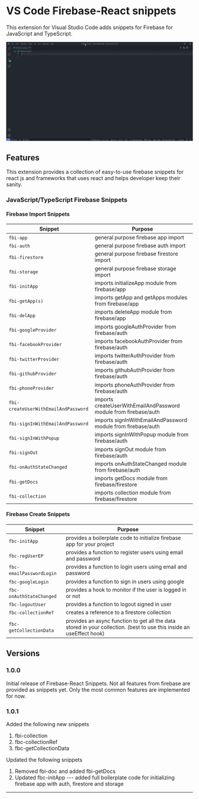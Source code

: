 # VS Code Firebase-React snippets

This extension for Visual Studio Code adds snippets for Firebase for JavaScript and TypeScript.

![demo](https://raw.githubusercontent.com/Ashwin1999/firebase-react-snippets/main/images/demo.gif)

## Features

This extension provides a collection of easy-to-use firebase snippets for react js and frameworks that uses react and helps developer keep their sanity.

### JavaScript/TypeScript Firebase Snippets

#### Firebase Import Snippets

| Snippet                              | Purpose                                                          |
| ------------------------------------ | ---------------------------------------------------------------- |
| `fbi-app`                            | general purpose firebase app import                              |
| `fbi-auth`                           | general purpose firebase auth import                             |
| `fbi-firestore`                      | general purpose firebase firestore import                        |
| `fbi-storage`                        | general purpose firebase storage import                          |
| `fbi-initApp`                        | imports initializeApp module from firebase/app                   |
| `fbi-getApp(s)`                      | imports getApp and getApps modules from firebase/app             |
| `fbi-delApp`                         | imports deleteApp module from firebase/app                       |
| `fbi-googleProvider`                 | imports googleAuthProvider from firebase/auth                    |
| `fbi-facebookProvider`               | imports facebookAuthProvider from firebase/auth                  |
| `fbi-twitterProvider`                | imports twitterAuthProvider from firebase/auth                   |
| `fbi-githubProvider`                 | imports githubAuthProvider from firebase/auth                    |
| `fbi-phoneProvider`                  | imports phoneAuthProvider from firebase/auth                     |
| `fbi-createUserWithEmailAndPassword` | imports createUserWithEmailAndPassword module from firebase/auth |
| `fbi-signInWithEmailAndPassword`     | imports signInWithEmailAndPassword module from firebase/auth     |
| `fbi-signInWithPopup`                | imports signInWithPopup module from firebase/auth                |
| `fbi-signOut`                        | imports signOut module from firebase/auth                        |
| `fbi-onAuthStateChanged`             | imports onAuthStateChanged module from firebase/auth             |
| `fbi-getDocs`                        | imports getDocs module from firebase/firestore                   |
| `fbi-collection`                     | imports collection module from firebase/firestore                |

#### Firebase Create Snippets

| Snippet                  | Purpose                                                                                                               |
| ------------------------ | --------------------------------------------------------------------------------------------------------------------- |
| `fbc-initApp`            | provides a boilerplate code to initialize firebase app for your project                                               |
| `fbc-regUserEP`          | provides a function to register users using email and password                                                        |
| `fbc-emailPasswordLogin` | provides a function to login users using email and password                                                           |
| `fbc-googleLogin`        | provides a function to sign in users using google                                                                     |
| `fbc-onAuthStateChanged` | provides a hook to monitor if the user is logged in or not                                                            |
| `fbc-logoutUser`         | provides a function to logout signed in user                                                                          |
| `fbc-collectionRef`      | creates a reference to a firestore collection                                                                         |
| `fbc-getCollectionData`  | provides an async function to get all the data stored in your collection. (best to use this inside an useEffect hook) |

## Versions

### 1.0.0

Initial release of Firebase-React Snippets. Not all features from firebase are provided as snippets yet. Only the most common features are implemented for now.

### 1.0.1

Added the following new snippets

1. fbi-collection
2. fbc-collectionRef
3. fbc-getCollectionData

Updated the following snippets

1. Removed fbi-doc and added fbi-getDocs
2. Updated fbc-initApp --- added full boilerplate code for initializing firebase app with auth, firestore and storage

---
